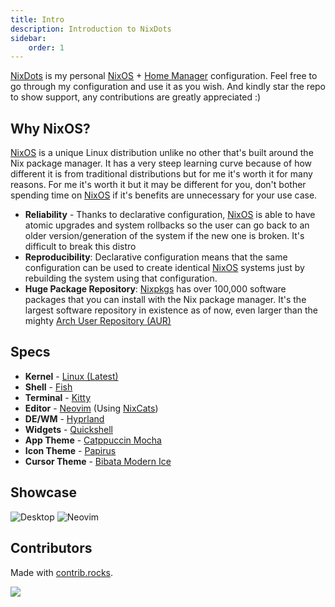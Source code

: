 ```yaml
---
title: Intro
description: Introduction to NixDots
sidebar:
    order: 1
---
```

[NixDots](https://github.com/Voxi0/NixDots) is my personal [NixOS][1] + [Home Manager][2] configuration. Feel free to go through my configuration
and use it as you wish. And kindly star the repo to show support, any contributions are greatly appreciated :)

## Why NixOS?
[NixOS][1] is a unique Linux distribution unlike no other that's built around the Nix package manager. It has a very steep learning curve because
of how different it is from traditional distributions but for me it's worth it for many reasons. For me it's worth it but it may be different for
you, don't bother spending time on [NixOS][1] if it's benefits are unnecessary for your use case.

- **Reliability** - Thanks to declarative configuration, [NixOS][1] is able to have atomic upgrades and system rollbacks so the user can go back
to an older version/generation of the system if the new one is broken. It's difficult to break this distro
- **Reproducibility**: Declarative configuration means that the same configuration can be used to create identical [NixOS][1] systems just by
rebuilding the system using that configuration.
- **Huge Package Repository**: [Nixpkgs][3] has over 100,000 software packages that you can install with the Nix package manager. It's the largest
software repository in existence as of now, even larger than the mighty [Arch User Repository (AUR)][4]

## Specs
- **Kernel** - [Linux (Latest)][5]
- **Shell** - [Fish][6]
- **Terminal** - [Kitty][7]
- **Editor** - [Neovim][8] (Using [NixCats][9])
- **DE/WM** - [Hyprland][10]
- **Widgets** - [Quickshell][11]
- **App Theme** - [Catppuccin Mocha][12]
- **Icon Theme** - [Papirus][13]
- **Cursor Theme** - [Bibata Modern Ice][14]

## Showcase
![Desktop](/showcase/desktop1.png)
![Neovim](/showcase/desktop2.png)

## Contributors
Made with [contrib.rocks](https://contrib.rocks).

<a href="https://github.com/voxi0/NixDots/graphs/contributors">
  <img src="https://contrib.rocks/image?repo=voxi0/NixDots&max=100&columns=12&anon=0"/>
</a>

<!-- Reference links -->
[1]: https://nixos.org/ "NixOS"
[2]: https://github.com/nix-community/home-manager/ "Home Manager"
[3]: https://github.com/NixOS/nixpkgs/ "Nixpkgs"
[4]: https://aur.archlinux.org/ "AUR"
[5]: https://www.kernel.org/ "Linux (Latest)"
[6]: https://fishshell.com/ "Fish"
[7]: https://sw.kovidgoyal.net/kitty/ "Kitty"
[8]: https://github.com/Voxi0/NvimDots/ "Neovim"
[9]: https://nixcats.org/ "NixCats"
[10]: https://hyprland.org/ "Hyprland"
[11]: https://quickshell.outfoxxed.me/ "Quickshell"
[12]: https://catppuccin.com/ "Catppuccin"
[13]: https://github.com/PapirusDevelopmentTeam/papirus-icon-theme/ "Papirus"
[14]: https://github.com/ful1e5/bibata/ "Bibata"
